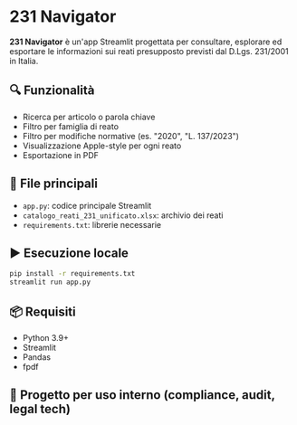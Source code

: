 # 231 Navigator

**231 Navigator** è un'app Streamlit progettata per consultare, esplorare ed esportare le informazioni sui reati presupposto previsti dal D.Lgs. 231/2001 in Italia.

## 🔍 Funzionalità
- Ricerca per articolo o parola chiave
- Filtro per famiglia di reato
- Filtro per modifiche normative (es. "2020", "L. 137/2023")
- Visualizzazione Apple-style per ogni reato
- Esportazione in PDF

## 📁 File principali
- `app.py`: codice principale Streamlit
- `catalogo_reati_231_unificato.xlsx`: archivio dei reati
- `requirements.txt`: librerie necessarie

## ▶️ Esecuzione locale
```bash
pip install -r requirements.txt
streamlit run app.py
```

## 📦 Requisiti
- Python 3.9+
- Streamlit
- Pandas
- fpdf

## 🔐 Progetto per uso interno (compliance, audit, legal tech)
